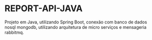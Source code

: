 # REPORT-API-JAVA
Projeto em Java, utilizando Spring Boot, conexão com banco de dados nosql mongodb, utilizando arquitetura de micro serviços e mensageria rabbitmq.

